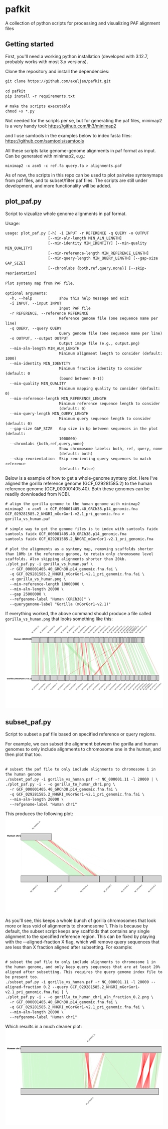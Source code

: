 # pafkit

A collection of python scripts for processing and visualizing PAF alignment files

## Getting started

First, you'll need a working python installation (developed with 3.12.7, probably works with most 3.x versions). 

Clone the repository and install the dependencies:
```
git clone https://github.com/axeljen/pafkit.git

cd pafkit
pip install -r requirements.txt

# make the scripts executable
chmod +x *.py

```

Not needed for the scripts per se, but for generating the paf files, minimap2 is a very handy tool:
https://github.com/lh3/minimap2

and I use samtools in the examples below to index fasta files:
https://github.com/samtools/samtools


All these scripts take genome-genome alignments in paf format as input. Can be generated with minimap2, e.g.:

```
minimap2 -x asm5 -c ref.fa query.fa > alignments.paf
```

As of now, the scripts in this repo can be used to plot pairwise syntenymaps from paf files, and to subset/filter paf files. The scripts are still under development, and more functionality will be added.

## plot_paf.py

Script to vizualize whole genome alignments in paf format.

Usage:
```
usage: plot_paf.py [-h] -i INPUT -r REFERENCE -q QUERY -o OUTPUT
                   [--min-aln-length MIN_ALN_LENGTH]
                   [--min-identity MIN_IDENTITY] [--min-quality MIN_QUALITY]
                   [--min-reference-length MIN_REFERENCE_LENGTH]
                   [--min-query-length MIN_QUERY_LENGTH] [--gap-size GAP_SIZE]
                   [--chromlabs {both,ref,query,none}] [--skip-reorientation]

Plot synteny map from PAF file.

optional arguments:
  -h, --help            show this help message and exit
  -i INPUT, --input INPUT
                        Input PAF file
  -r REFERENCE, --reference REFERENCE
                        Reference genome file (one sequence name per line)
  -q QUERY, --query QUERY
                        Query genome file (one sequence name per line)
  -o OUTPUT, --output OUTPUT
                        Output image file (e.g., output.png)
  --min-aln-length MIN_ALN_LENGTH
                        Minimum alignment length to consider (default: 1000)
  --min-identity MIN_IDENTITY
                        Minimum fraction identity to consider (default: 0
                        (bound between 0-1))
  --min-quality MIN_QUALITY
                        Minimum mapping quality to consider (default: 0)
  --min-reference-length MIN_REFERENCE_LENGTH
                        Minimum reference sequence length to consider
                        (default: 0)
  --min-query-length MIN_QUERY_LENGTH
                        Minimum query sequence length to consider (default: 0)
  --gap-size GAP_SIZE   Gap size in bp between sequences in the plot (default:
                        1000000)
  --chromlabs {both,ref,query,none}
                        Show chromosome labels: both, ref, query, none
                        (default: both)
  --skip-reorientation  Skip reorienting query sequences to match reference
                        (default: False)

```

Below is a example of how to get a whole-genome synteny plot. Here I've aligned the gorilla reference genome (GCF_029281585.2) to the human reference genome (GCF_000001405.40). Both these genomes can be readily downloaded from NCBI.

```
# align the gorilla genome to the human genome with minimap2
minimap2 -x asm5 -c GCF_000001405.40_GRCh38.p14_genomic.fna GCF_029281585.2_NHGRI_mGorGor1-v2.1_pri_genomic.fna > gorilla_vs_human.paf

# simple way to get the genome files is to index with samtools faidx
samtools faidx GCF_000001405.40_GRCh38.p14_genomic.fna
samtools faidx GCF_029281585.2_NHGRI_mGorGor1-v2.1_pri_genomic.fna

# plot the alignments as a synteny map, removing scaffolds shorter than 10Mb in the reference genome, to retain only chromosome level scaffolds. Also skipping alignments shorter than 20kb.
./plot_paf.py -i gorilla_vs_human.paf \
  -r GCF_000001405.40_GRCh38.p14_genomic.fna.fai \
  -q GCF_029281585.2_NHGRI_mGorGor1-v2.1_pri_genomic.fna.fai \
  -o gorilla_vs_human.png \
  --min-reference-length 10000000 \
  --min-aln-length 20000 \
  --gap 25000000 \
  --refgenome-label "Human (GRCh38)" \
  --querygenome-label "Gorilla (mGorGor1-v2.1)"

```
If everything worked, the above command should produce a file called `gorilla_vs_human.png` that looks something like this:
![example synteny plot](./example/gorilla_to_human.png)

## subset_paf.py

Script to subset a paf file based on specified reference or query regions.

For example, we can subset the alignment between the gorilla and human genomes to only include alignments to chromosome one in the human, and then plot that too.

```

# subset the paf file to only include alignments to chromosome 1 in the human genome
./subset_paf.py -i gorilla_vs_human.paf -r NC_000001.11 -l 20000 | \
./plot_paf.py -i - -o gorilla_to_human_chr1.png \
  -r GCF_000001405.40_GRCh38.p14_genomic.fna.fai \
  -q GCF_029281585.2_NHGRI_mGorGor1-v2.1_pri_genomic.fna.fai \
  --min-aln-length 20000 \
  --refgenome-label "Human chr1"

```

This produces the following plot:
![example synteny plot chr1](./example/gorilla_to_human_chr1.png)

As you'll see, this keeps a whole bunch of gorilla chromosomes that look more or less void of alignments to chromosome 1. This is because by default, the subset script keeps any scaffolds that contains any single alignment to the specified reference region. This can be fixed by playing with the --aligned-fraction X flag, which will remove query sequences that are less than X fraction aligned after subsetting. For example:

```

# subset the paf file to only include alignments to chromosome 1 in the human genome, and only keep query sequences that are at least 20% aligned after subsetting. This requires the query genome index file to be present too.
./subset_paf.py -i gorilla_vs_human.paf -r NC_000001.11 -l 20000 --aligned-fraction 0.2 --query GCF_029281585.2_NHGRI_mGorGor1-v2.1_pri_genomic.fna.fai | \
./plot_paf.py -i - -o gorilla_to_human_chr1_aln_fraction_0.2.png \
  -r GCF_000001405.40_GRCh38.p14_genomic.fna.fai \
  -q GCF_029281585.2_NHGRI_mGorGor1-v2.1_pri_genomic.fna.fai \
  --min-aln-length 20000 \
  --refgenome-label "Human chr1"

```

Which results in a much cleaner plot:
![example synteny plot chr1 aln fraction 0.2](./example/gorilla_to_human_chr1_aln_fraction_0.2.png)